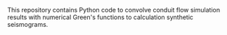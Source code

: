 This repository contains Python code to convolve conduit flow simulation results with numerical Green's functions
to calculation synthetic seismograms.
